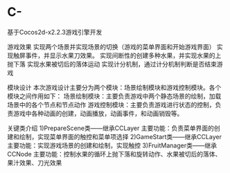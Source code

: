 # C-
基于Cocos2d-x2.2.3游戏引擎开发


游戏效果
实现两个场景并实现场景的切换（游戏的菜单界面和开始游戏界面）
实现触屏事件，并显示水果刀效果。
实现间断性的创建多种水果，并实现水果的上抛下落
实现水果被切后的落体运动
实现计分机制，通过计分机制判断是否结束游戏


模块设计
本次游戏设计主要分为两个模块：场景绘制模块和游戏控制模块。各个模块之间作用如下：
场景绘制模块：主要负责游戏中两个静态场景的绘制，加载场景中的各个节点和节点动作
游戏控制模块：主要负责游戏进行状态的控制，负责游戏中各种动画的创建，动画播放，动画事件，和动画销毁等。

关键类介绍
1)PrepareScene类——继承CCLayer
主要功能：负责菜单界面的创建和绘制，实现菜单界面的触控和菜单项选择
2)GameStart类——继承CCLayer
主要功能：实现游戏场景的创建和绘制，实现触控
3)FruitManager类——继承CCNode
主要功能：控制水果的循环上抛下落和旋转动作、水果被切后的落体、果汁效果、刀光效果


